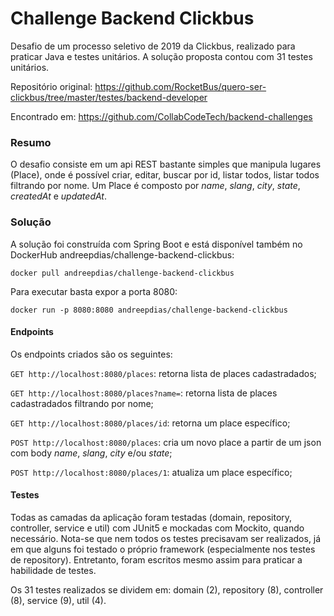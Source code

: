 # Challenge Backend Clickbus

Desafio de um processo seletivo de 2019 da Clickbus, realizado para praticar Java e testes unitários. A solução proposta contou com 31 testes unitários.

Repositório original: https://github.com/RocketBus/quero-ser-clickbus/tree/master/testes/backend-developer

Encontrado em: https://github.com/CollabCodeTech/backend-challenges

### Resumo

O desafio consiste em um api REST bastante simples que manipula lugares (Place), onde é possível criar, editar, buscar por id, listar todos, listar todos filtrando por nome. Um Place é composto por *name*, *slang*, *city*, *state*, *createdAt* e *updatedAt*.

### Solução

A solução foi construída com Spring Boot e está disponível também no DockerHub andreepdias/challenge-backend-clickbus:

`docker pull andreepdias/challenge-backend-clickbus`

Para executar basta expor a porta 8080:

`docker run -p 8080:8080 andreepdias/challenge-backend-clickbus`

#### Endpoints

Os endpoints criados são os seguintes:

`GET http://localhost:8080/places`: retorna lista de places cadastradados;

`GET http://localhost:8080/places?name=`: retorna lista de places cadastradados filtrando por nome;

`GET http://localhost:8080/places/id`: retorna um place específico;

`POST http://localhost:8080/places`: cria um novo place a partir de um json com body *name*, *slang*, *city* e/ou *state*;

`POST http://localhost:8080/places/1`: atualiza um place específico;

#### Testes

Todas as camadas da aplicação foram testadas (domain, repository, controller, service e util) com JUnit5 e mockadas com Mockito, quando necessário. Nota-se que nem todos os testes precisavam ser realizados, já em que alguns foi testado o próprio  framework (especialmente nos testes de repository). Entretanto, foram escritos mesmo assim para praticar a habilidade de testes.

Os 31 testes realizados se dividem em: domain (2), repository (8), controller (8), service (9), util (4).




